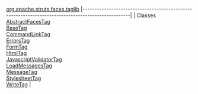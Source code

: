 [org.apache.struts.faces.taglib](../../../../../org/apache/struts/faces/taglib/package-summary.html.md)
|--------------------------------------------------------------------------------------------------|
| Classes                                                                                          
  [AbstractFacesTag](AbstractFacesTag.html.md "class in org.apache.struts.faces.taglib")              
  [BaseTag](BaseTag.html.md "class in org.apache.struts.faces.taglib")                                
  [CommandLinkTag](CommandLinkTag.html.md "class in org.apache.struts.faces.taglib")                  
  [ErrorsTag](ErrorsTag.html.md "class in org.apache.struts.faces.taglib")                            
  [FormTag](FormTag.html.md "class in org.apache.struts.faces.taglib")                                
  [HtmlTag](HtmlTag.html.md "class in org.apache.struts.faces.taglib")                                
  [JavascriptValidatorTag](JavascriptValidatorTag.html.md "class in org.apache.struts.faces.taglib")  
  [LoadMessagesTag](LoadMessagesTag.html.md "class in org.apache.struts.faces.taglib")                
  [MessageTag](MessageTag.html.md "class in org.apache.struts.faces.taglib")                          
  [StylesheetTag](StylesheetTag.html.md "class in org.apache.struts.faces.taglib")                    
  [WriteTag](WriteTag.html.md "class in org.apache.struts.faces.taglib")                              |


